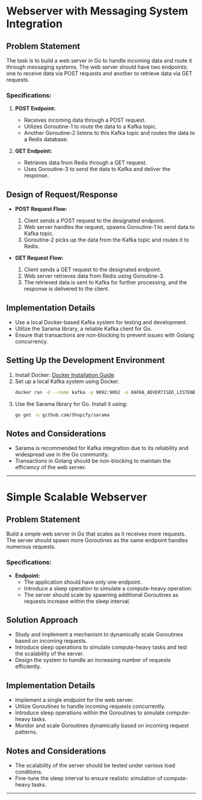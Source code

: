 # Webserver with Messaging System Integration

## Problem Statement

The task is to build a web server in Go to handle incoming data and route it through messaging systems. The web server should have two endpoints: one to receive data via POST requests and another to retrieve data via GET requests.

### Specifications:

1. **POST Endpoint:**
   - Receives incoming data through a POST request.
   - Utilizes Goroutine-1 to route the data to a Kafka topic.
   - Another Goroutine-2 listens to this Kafka topic and routes the data to a Redis database.

2. **GET Endpoint:**
   - Retrieves data from Redis through a GET request.
   - Uses Goroutine-3 to send the data to Kafka and deliver the response.

## Design of Request/Response

- **POST Request Flow:**
  1. Client sends a POST request to the designated endpoint.
  2. Web server handles the request, spawns Goroutine-1 to send data to Kafka topic.
  3. Goroutine-2 picks up the data from the Kafka topic and routes it to Redis.

- **GET Request Flow:**
  1. Client sends a GET request to the designated endpoint.
  2. Web server retrieves data from Redis using Goroutine-3.
  3. The retrieved data is sent to Kafka for further processing, and the response is delivered to the client.

## Implementation Details

- Use a local Docker-based Kafka system for testing and development.
- Utilize the Sarama library, a reliable Kafka client for Go.
- Ensure that transactions are non-blocking to prevent issues with Golang concurrency.

## Setting Up the Development Environment

1. Install Docker: [Docker Installation Guide](https://docs.docker.com/get-docker/)
2. Set up a local Kafka system using Docker.
   ```bash
   docker run -d --name kafka -p 9092:9092 -e KAFKA_ADVERTISED_LISTENERS=PLAINTEXT://localhost:9092 -e KAFKA_LISTENER_SECURITY_PROTOCOL_MAP=PLAINTEXT:PLAINTEXT -e KAFKA_INTER_BROKER_LISTENER_NAME=PLAINTEXT wurstmeister/kafka
   ```
3. Use the Sarama library for Go. Install it using:
   ```bash
   go get -u github.com/Shopify/sarama
   ```

## Notes and Considerations

- Sarama is recommended for Kafka integration due to its reliability and widespread use in the Go community.
- Transactions in Golang should be non-blocking to maintain the efficiency of the web server.

---

# Simple Scalable Webserver

## Problem Statement

Build a simple web server in Go that scales as it receives more requests. The server should spawn more Goroutines as the same endpoint handles numerous requests.

### Specifications:

- **Endpoint:**
  - The application should have only one endpoint.
  - Introduce a sleep operation to simulate a compute-heavy operation.
  - The server should scale by spawning additional Goroutines as requests increase within the sleep interval.

## Solution Approach

- Study and implement a mechanism to dynamically scale Goroutines based on incoming requests.
- Introduce sleep operations to simulate compute-heavy tasks and test the scalability of the server.
- Design the system to handle an increasing number of requests efficiently.

## Implementation Details

- Implement a single endpoint for the web server.
- Utilize Goroutines to handle incoming requests concurrently.
- Introduce sleep operations within the Goroutines to simulate compute-heavy tasks.
- Monitor and scale Goroutines dynamically based on incoming request patterns.

## Notes and Considerations

- The scalability of the server should be tested under various load conditions.
- Fine-tune the sleep interval to ensure realistic simulation of compute-heavy tasks.

---
